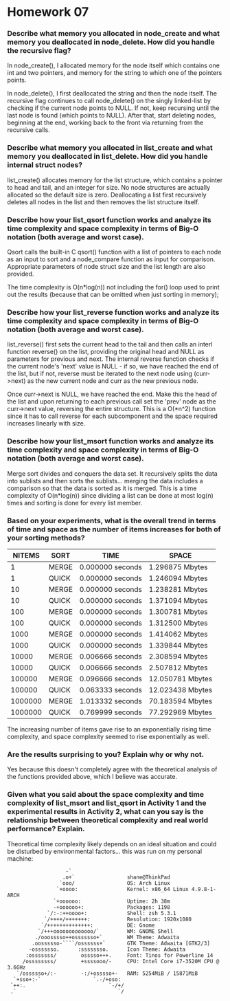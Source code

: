 Homework 07
===========

### Describe what memory you allocated in node_create and what memory you deallocated in node_delete. How did you handle the recursive flag?

In node_create(), I allocated memory for the node itself which contains one int and two pointers, and memory for the string to which one of the pointers points.

In node_delete(), I first deallocated the string and then the node itself.  The recursive flag continues to call node_delete() on the singly linked-list by checking if the current node points to NULL.  If not, keep recursing until the last node is found (which points to NULL).  After that, start deleting nodes, beginning at the end, working back to the front via returning from the recursive calls.

### Describe what memory you allocated in list_create and what memory you deallocated in list_delete. How did you handle internal struct nodes?

list_create() allocates memory for the list structure, which contains a pointer to head and tail, and an integer for size.  No node structures are actually allocated so the default size is zero.  Deallocating a list first recursively deletes all nodes in the list and then removes the list structure itself.

### Describe how your list_qsort function works and analyze its time complexity and space complexity in terms of Big-O notation (both average and worst case).

Qsort calls the built-in C qsort() function with a list of pointers to each node as an input to sort and a node_compare function as input for comparison.  Appropriate parameters of node struct size and the list length are also provided.

The time complexity is O(n\*log(n)) not including the for() loop used to print out the results (because that can be omitted when just sorting in memory);

### Describe how your list_reverse function works and analyze its time complexity and space complexity in terms of Big-O notation (both average and worst case).

list_reverse() first sets the current head to the tail and then calls an interl function reverse() on the list, providing the original head and NULL as parameters for previous and next.  The internal reverse function checks if the current node's 'next' value is NULL - if so, we have reached the end of the list, but if not, reverse must be iterated to the next node using (curr->next) as the new current node and curr as the new previous node.  

Once curr->next is NULL, we have reached the end.  Make this the head of the
list and upon returning to each previous call set the 'prev' node as the
curr->next value, reversing the entire structure.  This is a O(\*n^2) function
since it has to call reverse for each subcomponent and the space required
increases linearly with size.


### Describe how your list_msort function works and analyze its time complexity and space complexity in terms of Big-O notation (both average and worst case).

Merge sort divides and conquers the data set.  It recursively splits the data into sublists and then sorts the sublists... merging the data includes a comparison so that the data is sorted as it is merged.  This is a time complexity of O(n\*log(n)) since dividing a list can be done at most log(n) times and sorting is done for every list member. 



### Based on your experiments, what is the overall trend in terms of time and space as the number of items increases for both of your sorting methods?

| NITEMS | SORT | TIME | SPACE |
|--------|------|------|-------|
| 1 |  MERGE | 0.000000 seconds  |      1.296875 Mbytes |
| 1 |  QUICK | 0.000000 seconds  |      1.246094 Mbytes |
| 10 |  MERGE | 0.000000 seconds |       1.238281 Mbytes |
| 10 |  QUICK | 0.000000 seconds |       1.371094 Mbytes |
| 100 |  MERGE | 0.000000 seconds |       1.300781 Mbytes |
| 100 |  QUICK | 0.000000 seconds |       1.312500 Mbytes |
| 1000 |  MERGE | 0.000000 seconds |       1.414062 Mbytes |
| 1000 |  QUICK | 0.000000 seconds |       1.339844 Mbytes |
| 10000 |  MERGE | 0.006666 seconds  |      2.308594 Mbytes |
| 10000 |  QUICK | 0.006666 seconds  |      2.507812 Mbytes |
| 100000 |  MERGE | 0.096666 seconds |       12.050781 Mbytes |
| 100000 |  QUICK | 0.063333 seconds |       12.023438 Mbytes |
| 1000000 |  MERGE | 1.013332 seconds |       70.183594 Mbytes |
| 1000000 |  QUICK | 0.769999 seconds |       77.292969 Mbytes |

The increasing number of items gave rise to an exponentially rising time
complexity, and space complexity seemed to rise exponentially as well.

### Are the results surprising to you? Explain why or why not.

Yes because this doesn't completely agree with the theoretical analysis of the
functions provided above, which I believe was accurate.

### Given what you said about the space complexity and time complexity of list_msort and list_qsort in Activity 1 and the experimental results in Activity 2, what can you say is the relationship between theoretical complexity and real world performance? Explain.

Theoretical time complexity likely depends on an ideal situation and could be
disturbed by environmental factors... this was run on my personal machine:

```
                   -`
                  .o+`                 shane@ThinkPad
                 `ooo/                 OS: Arch Linux
                `+oooo:                Kernel: x86_64 Linux 4.9.8-1-ARCH
               `+oooooo:               Uptime: 2h 38m
               -+oooooo+:              Packages: 1198
             `/:-:++oooo+:             Shell: zsh 5.3.1
            `/++++/+++++++:            Resolution: 1920x1080
           `/++++++++++++++:           DE: Gnome
          `/+++ooooooooooooo/`         WM: GNOME Shell
         ./ooosssso++osssssso+`        WM Theme: Adwaita
        .oossssso-````/ossssss+`       GTK Theme: Adwaita [GTK2/3]
       -osssssso.      :ssssssso.      Icon Theme: Adwaita
      :osssssss/        osssso+++.     Font: Tinos for Powerline 14
     /ossssssss/        +ssssooo/-     CPU: Intel Core i7-3520M CPU @ 3.6GHz
   `/ossssso+/:-        -:/+osssso+-   RAM: 5254MiB / 15871MiB
  `+sso+:-`                 `.-/+oso:
 `++:.                           `-/+/
 .`                                 `/

```








